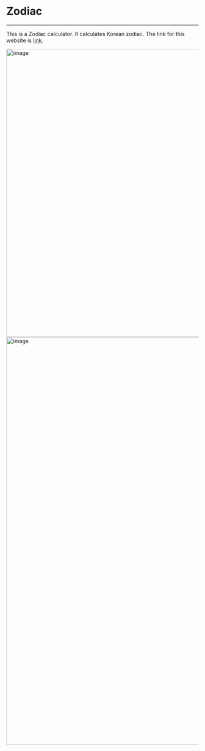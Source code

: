 # Zodiac

---

This is a Zodiac calculator. It calculates Korean zodiac. The link for this website is [link](https://zodiaccheck.netlify.app/).


<img width="755" alt="image" src="https://user-images.githubusercontent.com/78291267/199635185-c2b5919d-f43a-4545-9241-8c6056ce60a8.png">

<img width="1068" alt="image" src="https://user-images.githubusercontent.com/78291267/199635214-9118b60c-fa82-4791-8726-eba4babcd713.png">
